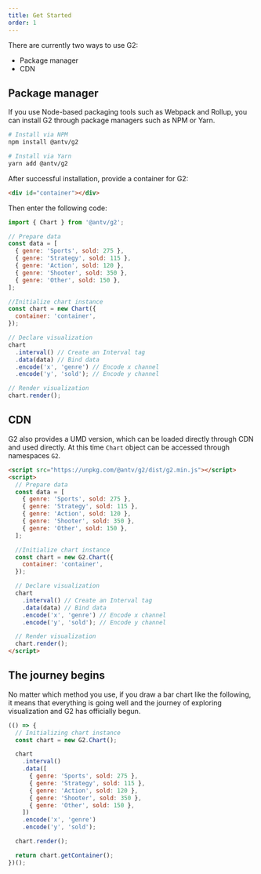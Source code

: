 ```yaml
---
title: Get Started
order: 1
---
```


There are currently two ways to use G2:

* Package manager
* CDN

## Package manager

If you use Node-based packaging tools such as Webpack and Rollup, you can install G2 through package managers such as NPM or Yarn.

```bash
# Install via NPM
npm install @antv/g2
```

```bash
# Install via Yarn
yarn add @antv/g2
```

After successful installation, provide a container for G2:

```html
<div id="container"></div>
```

Then enter the following code:

```js
import { Chart } from '@antv/g2';

// Prepare data
const data = [
  { genre: 'Sports', sold: 275 },
  { genre: 'Strategy', sold: 115 },
  { genre: 'Action', sold: 120 },
  { genre: 'Shooter', sold: 350 },
  { genre: 'Other', sold: 150 },
];

//Initialize chart instance
const chart = new Chart({
  container: 'container',
});

// Declare visualization
chart
  .interval() // Create an Interval tag
  .data(data) // Bind data
  .encode('x', 'genre') // Encode x channel
  .encode('y', 'sold'); // Encode y channel

// Render visualization
chart.render();
```

## CDN

 G2 also provides a UMD version, which can be loaded directly through CDN and used directly. At this time `Chart` object can be accessed through namespaces `G2`.

```html
<script src="https://unpkg.com/@antv/g2/dist/g2.min.js"></script>
<script>
  // Prepare data
  const data = [
    { genre: 'Sports', sold: 275 },
    { genre: 'Strategy', sold: 115 },
    { genre: 'Action', sold: 120 },
    { genre: 'Shooter', sold: 350 },
    { genre: 'Other', sold: 150 },
  ];

  //Initialize chart instance
  const chart = new G2.Chart({
    container: 'container',
  });

  // Declare visualization
  chart
    .interval() // Create an Interval tag
    .data(data) // Bind data
    .encode('x', 'genre') // Encode x channel
    .encode('y', 'sold'); // Encode y channel

  // Render visualization
  chart.render();
</script>
```

## The journey begins

No matter which method you use, if you draw a bar chart like the following, it means that everything is going well and the journey of exploring visualization and G2 has officially begun.

```js | ob {pin:false}
(() => {
  // Initializing chart instance
  const chart = new G2.Chart();

  chart
    .interval()
    .data([
      { genre: 'Sports', sold: 275 },
      { genre: 'Strategy', sold: 115 },
      { genre: 'Action', sold: 120 },
      { genre: 'Shooter', sold: 350 },
      { genre: 'Other', sold: 150 },
    ])
    .encode('x', 'genre')
    .encode('y', 'sold');

  chart.render();

  return chart.getContainer();
})();
```
